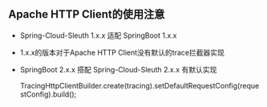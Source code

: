  ## Apache HTTP Client的使用注意
 
 - Spring-Cloud-Sleuth 1.x.x 适配 SpringBoot 1.x.x
 - 1.x.x的版本对于Apache HTTP Client没有默认的trace拦截器实现
 - SpringBoot 2.x.x 搭配 Spring-Cloud-Sleuth 2.x.x 有默认实现
    
    
    TracingHttpClientBuilder.create(tracing).setDefaultRequestConfig(requestConfig).build();